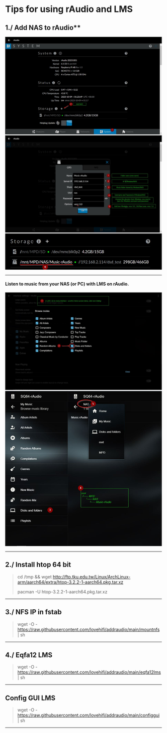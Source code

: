 # Tips for using rAudio and LMS
## 1./ Add NAS to rAudio**
![Screenshot](001.jpg)
![Screenshot](002a.jpg)
![Screenshot](003.jpg)
>
--------
>
#### Listen to music from your NAS (or PC) with LMS on rAudio.
![Screenshot](004.jpg)
![Screenshot](005.jpg)
>
-------
>
## 2./ Install htop 64 bit
>
> cd /tmp && wget http://ftp.tku.edu.tw/Linux/ArchLinux-arm/aarch64/extra/htop-3.2.2-1-aarch64.pkg.tar.xz
>
> pacman -U htop-3.2.2-1-aarch64.pkg.tar.xz
>
-----------------
## 3./ NFS IP in fstab
>
> wget -O - https://raw.githubusercontent.com/lovehifi/addraudio/main/mountnfs | sh
>
-----------------
## 4./ Eqfa12 LMS
>
> wget -O - https://raw.githubusercontent.com/lovehifi/addraudio/main/eqfa12lms | sh
>
-----------------
## Config GUI LMS
>
> wget -O - https://raw.githubusercontent.com/lovehifi/addraudio/main/configgui | sh
>
-----------------
